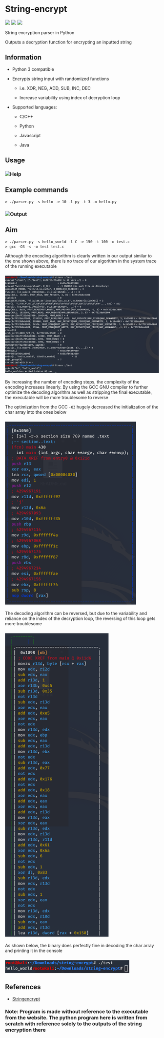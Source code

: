 # String-encrypt
[![](https://img.shields.io/badge/Category-Reverse%20Engineering-E5A505?style=flat-square)]() [![](https://img.shields.io/badge/Language-Python3-E5A505?style=flat-square)]() [![](https://img.shields.io/badge/Version-1.1-E5A505?style=flat-square&color=green)]()

String encryption parser in Python

Outputs a decryption function for encrypting an inputted string

## Information

- Python 3 compatible

- Encrypts string input with randomized functions

  - i.e. XOR, NEG, ADD, SUB, INC, DEC

  - Increase variability using index of decryption loop

- Supported languages:

  - C/C++

  - Python

  - Javascript

  - Java

## Usage

### ![Help](img/1.png)

## Example commands

```shell
> ./parser.py -s hello -e 10 -l py -t 3 -o hello.py
```

### ![Output](img/2.png)

## Aim

```shell
> ./parser.py -s hello_world -l C -e 150 -t 100 -o test.c
> gcc -O3 -s -o test test.c
```

Although the encoding algorithm is clearly written in our output similar to the one shown above, there is no trace of our algorithm in the system trace of the running executable

### ![Aim](img/systrace.png)

By increasing the number of encoding steps, the complexity of the encoding increases linearly. By using the GCC GNU compiler to further optimize the decoding algorithm as well as stripping the final executable, the executable will be more troublesome to reverse 

The optimization from the GCC `-O3` hugely decreased the initialization of the char array into the ones below

### ![Initialize](img/Initialization.png)

The decoding algorithm can be reversed, but due to the variability and reliance on the index of the decryption loop, the reversing of this loop gets more troublesome

### ![Encoding](img/Encoding.png)

As shown below, the binary does perfectly fine in decoding the char array and printing it in the console

### ![Running](img/Run.png)

## References

- [Stringencrypt](https://www.stringencrypt.com)

### Note: Program is made without reference to the executable from the website. The python program here is written from scratch with reference solely to the outputs of the string encryption there
